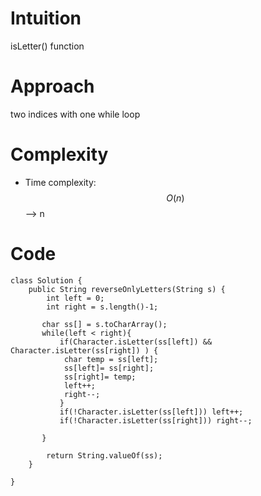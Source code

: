 # Intuition
isLetter() function

# Approach
two indices with one while loop

# Complexity
- Time complexity:
 $$O(n)$$ --> n


# Code
```
class Solution {
    public String reverseOnlyLetters(String s) {
        int left = 0;
        int right = s.length()-1;
       
       char ss[] = s.toCharArray();
       while(left < right){
           if(Character.isLetter(ss[left]) && Character.isLetter(ss[right]) ) {
            char temp = ss[left];
            ss[left]= ss[right];
            ss[right]= temp;
            left++;
            right--;
           }
           if(!Character.isLetter(ss[left])) left++;
           if(!Character.isLetter(ss[right])) right--;
           
       }

        return String.valueOf(ss);
    }
   
}
```
